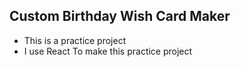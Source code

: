 ## Custom Birthday Wish Card Maker
- This is a practice project
- I use React To make this practice project

